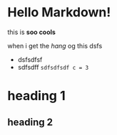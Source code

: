 # Hello Markdown!

this is **soo cools** 

when i get the *hang* og this dsfs
 * dsfsdfsf
 * sdfsdff
 `sdfsdfsdf c = 3`


heading 1
==========
heading 2
------
